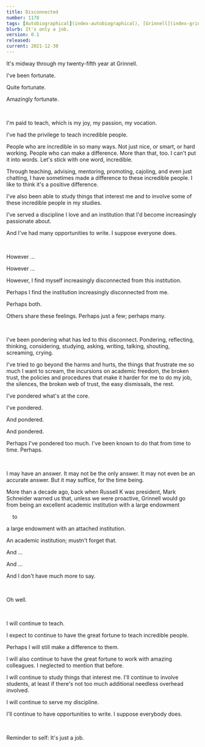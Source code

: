 ```yaml
---
title: Disconnected
number: 1178
tags: [Autobiographical](index-autobiographical), [Grinnell](index-grinnell)
blurb: It's only a job.
version: 0.1
released: 
current: 2021-12-30
---
```

It's midway through my twenty-fifth year at Grinnell.

I've been fortunate.

Quite fortunate.

Amazingly fortunate.

&nbsp;

I'm paid to teach, which is my joy, my passion, my vocation.

I've had the privilege to teach incredible people.

People who are incredible in so many ways.  Not just nice, or smart, or
hard working.  People who can make a difference.  More than that, too.
I can't put it into words.  Let's stick with one word, incredible.

Through teaching, advising, mentoring, promoting, cajoling, and
even just chatting, I have sometimes made a difference to these
incredible people.  I like to think it's a positive difference.

I've also been able to study things that interest me and to involve
some of these incredible people in my studies.

I've served a discipline I love and an institution that I'd
become increasingly passionate about.

And I've had many opportunities to write.  I suppose everyone does.

&nbsp;

However ...

However ...

However, I find myself increasingly disconnected from this institution.

Perhaps I find the institution increasingly disconnected from me.

Perhaps both.

Others share these feelings.  Perhaps just a few; perhaps many.

&nbsp;

I've been pondering what has led to this disconnect.  Pondering, reflecting,
thinking, considering, studying, asking, writing, talking, shouting, screaming,
crying. 

I've tried to go beyond the harms and hurts, the things that frustrate
me so much I want to scream, the incursions on academic freedom, the
broken trust, the policies and procedures that make it harder for
me to do my job, the silences, the broken web of trust, the easy
dismissals, the rest.

I've pondered what's at the core.

I've pondered.

And pondered.

And pondered.

Perhaps I've pondered too much.  I've been known to do that from
time to time.  Perhaps.

&nbsp;

I may have an answer.  It may not be the only answer.  It may not
even be an accurate answer.  But it may suffice, for the time being.

More than a decade ago, back when Russell K was president, Mark
Schneider warned us that, unless we were proactive, Grinnell would
go from being an excellent academic institution with a large
endowment

&nbsp; &nbsp; to

a large endowment with an attached institution.

An academic institution; mustn't forget that.

And ...

And ...

And I don't have much more to say.

&nbsp;

Oh well.

&nbsp;

I will continue to teach.

I expect to continue to have the great fortune to teach incredible people.

Perhaps I will still make a difference to them.

I will also continue to have the great fortune to work with amazing
colleagues.  I neglected to mention that before.

I will continue to study things that interest me.  I'll continue
to involve students, at least if there's not too much additional
needless overhead involved.

I will continue to serve my discipline.

I'll continue to have opportunities to write.  I suppose everybody does.

&nbsp;

Reminder to self: It's just a job.
